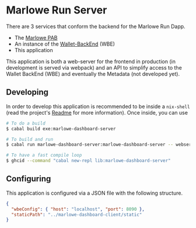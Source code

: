# Marlowe Run Server

There are 3 services that conform the backend for the Marlowe Run Dapp.

- The [Marlowe PAB](../marlowe/pab)
- An instance of the [Wallet-BackEnd](https://github.com/input-output-hk/cardano-wallet) (WBE)
- This application

This application is both a web-server for the frontend in production (in development is served via webpack) and an API to simplify access to the Wallet BackEnd (WBE) and eventually the Metadata (not developed yet).

## Developing

In order to develop this application is recommended to be inside a `nix-shell` (read the project's [Readme](../README.adoc) for more information). Once inside, you can use

```bash
# To do a build
$ cabal build exe:marlowe-dashboard-server

# To build and run
$ cabal run marlowe-dashboard-server:marlowe-dashboard-server -- webserver -c ./config.json

# To have a fast compile loop
$ ghcid --command "cabal new-repl lib:marlowe-dashboard-server"
```

## Configuring

This application is configured via a JSON file with the following structure.

```json
{
  "wbeConfig": { "host": "localhost", "port": 8090 },
  "staticPath": "../marlowe-dashboard-client/static"
}
```
